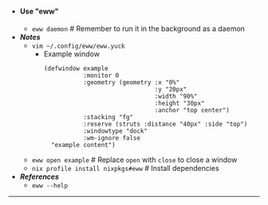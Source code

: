 - #### Use "eww"
    - `eww daemon` # Remember to run it in the background as a daemon
- ***Notes***
    - `vim ~/.config/eww/eww.yuck`
        - Example window
          ```
          (defwindow example
                     :monitor 0
                     :geometry (geometry :x "0%"
                                         :y "20px"
                                         :width "90%"
                                         :height "30px"
                                         :anchor "top center")
                     :stacking "fg"
                     :reserve (struts :distance "40px" :side "top")
                     :windowtype "dock"
                     :wm-ignore false
            "example content")
          ```
    - `eww open example` # Replace `open` with `close` to close a window
    - `nix profile install nixpkgs#eww` # Install dependencies
- ***References***
    - `eww --help`
- ---

